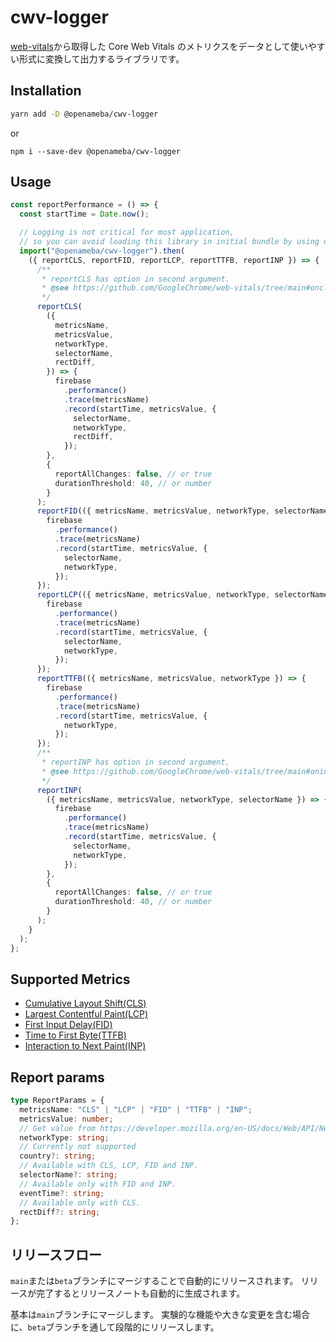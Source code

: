 # cwv-logger

[web-vitals](https://github.com/GoogleChrome/web-vitals/tree/next)から取得した Core Web Vitals のメトリクスをデータとして使いやすい形式に変換して出力するライブラリです。

## Installation

```sh
yarn add -D @openameba/cwv-logger
```

or

```
npm i --save-dev @openameba/cwv-logger
```

## Usage

```ts
const reportPerformance = () => {
  const startTime = Date.now();

  // Logging is not critical for most application,
  // so you can avoid loading this library in initial bundle by using dynamic import.
  import("@openameba/cwv-logger").then(
    ({ reportCLS, reportFID, reportLCP, reportTTFB, reportINP }) => {
      /**
       * reportCLS has option in second argument.
       * @see https://github.com/GoogleChrome/web-vitals/tree/main#oncls
       */
      reportCLS(
        ({
          metricsName,
          metricsValue,
          networkType,
          selectorName,
          rectDiff,
        }) => {
          firebase
            .performance()
            .trace(metricsName)
            .record(startTime, metricsValue, {
              selectorName,
              networkType,
              rectDiff,
            });
        },
        {
          reportAllChanges: false, // or true
          durationThreshold: 40, // or number
        }
      );
      reportFID(({ metricsName, metricsValue, networkType, selectorName }) => {
        firebase
          .performance()
          .trace(metricsName)
          .record(startTime, metricsValue, {
            selectorName,
            networkType,
          });
      });
      reportLCP(({ metricsName, metricsValue, networkType, selectorName }) => {
        firebase
          .performance()
          .trace(metricsName)
          .record(startTime, metricsValue, {
            selectorName,
            networkType,
          });
      });
      reportTTFB(({ metricsName, metricsValue, networkType }) => {
        firebase
          .performance()
          .trace(metricsName)
          .record(startTime, metricsValue, {
            networkType,
          });
      });
      /**
       * reportINP has option in second argument.
       * @see https://github.com/GoogleChrome/web-vitals/tree/main#oninp
       */
      reportINP(
        ({ metricsName, metricsValue, networkType, selectorName }) => {
          firebase
            .performance()
            .trace(metricsName)
            .record(startTime, metricsValue, {
              selectorName,
              networkType,
            });
        },
        {
          reportAllChanges: false, // or true
          durationThreshold: 40, // or number
        }
      );
    }
  );
};
```

## Supported Metrics

- [Cumulative Layout Shift(CLS)](https://web.dev/cls/)
- [Largest Contentful Paint(LCP)](https://web.dev/lcp/)
- [First Input Delay(FID)](https://web.dev/fid/)
- [Time to First Byte(TTFB)](https://web.dev/ttfb/)
- [Interaction to Next Paint(INP)](https://web.dev/inp/)

## Report params

```ts
type ReportParams = {
  metricsName: "CLS" | "LCP" | "FID" | "TTFB" | "INP";
  metricsValue: number;
  // Get value from https://developer.mozilla.org/en-US/docs/Web/API/NetworkInformation/effectiveType.
  networkType: string;
  // Currently not supported
  country?: string;
  // Available with CLS, LCP, FID and INP.
  selectorName?: string;
  // Available only with FID and INP.
  eventTime?: string;
  // Available only with CLS.
  rectDiff?: string;
};
```

## リリースフロー

`main`または`beta`ブランチにマージすることで自動的にリリースされます。
リリースが完了するとリリースノートも自動的に生成されます。

基本は`main`ブランチにマージします。
実験的な機能や大きな変更を含む場合に、`beta`ブランチを通して段階的にリリースします。
